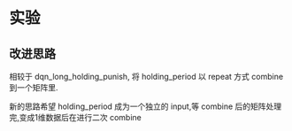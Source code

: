 # 实验

## 改进思路
相较于 dqn_long_holding_punish, 将 holding_period 以 repeat 方式 combine 到一个矩阵里.

新的思路希望 holding_period 成为一个独立的 input,等 combine 后的矩阵处理完,变成1维数据后在进行二次 combine